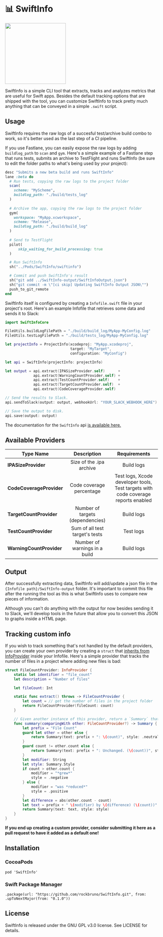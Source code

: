 # 📊 SwiftInfo

<img src="https://i.imgur.com/Y6z0xij.png" height="200">

SwiftInfo is a simple CLI tool that extracts, tracks and analyzes metrics that are useful for Swift apps. Besides the default tracking options that are shipped with the tool, you can customize SwiftInfo to track pretty much anything that can be conveyed in a simple `.swift` script.

## Usage

SwiftInfo requires the raw logs of a succesful test/archive build combo to work, so it's better used as the last step of a CI pipeline. 

If you use Fastlane, you can easily expose the raw logs by adding `buildlog_path` to `scan` and `gym`. Here's a simple example of a Fastlane step that runs tests, submits an archive to TestFlight and runs SwiftInfo (be sure to edit the folder paths to what's being used by your project):

```ruby
desc "Submits a new beta build and runs SwiftInfo"
lane :beta do
  # Run tests, copying the raw logs to the project folder 
  scan(
    scheme: "MyScheme",
    buildlog_path: "./build/tests_log"
  )
    
  # Archive the app, copying the raw logs to the project folder 
  gym(
    workspace: "MyApp.xcworkspace",
    scheme: "Release",
    buildlog_path: "./build/build_log"
  )
 
  # Send to TestFlight
  pilot(
      skip_waiting_for_build_processing: true
  )

  # Run SwiftInfo
  sh("../Pods/SwiftInfo/swiftinfo")

  # Commit and push SwiftInfo's result
  sh("git add ../SwiftInfo-output/SwiftInfoOutput.json")
  sh("git commit -m \"[ci skip] Updating SwiftInfo Output JSON\"")
  push_to_git_remote
end
```

SwiftInfo itself is configured by creating a `Infofile.swift` file in your project's root. Here's an example Infofile that retrieves some data and sends it to Slack:

```swift
import SwiftInfoCore

FileUtils.buildLogFilePath = "./build/build_log/MyApp-MyConfig.log"
FileUtils.testLogFilePath = "./build/tests_log/MyApp-MyConfig.log"

let projectInfo = ProjectInfo(xcodeproj: "MyApp.xcodeproj",
                              target: "MyTarget",
                              configuration: "MyConfig")

let api = SwiftInfo(projectInfo: projectInfo)

let output = api.extract(IPASizeProvider.self)      +
             api.extract(WarningCountProvider.self) +
             api.extract(TestCountProvider.self)    +
             api.extract(TargetCountProvider.self)  +
             api.extract(CodeCoverageProvider.self)

// Send the results to Slack.
api.sendToSlack(output: output, webhookUrl: "YOUR_SLACK_WEBHOOK_HERE")

// Save the output to disk.
api.save(output: output)
```

The documentation for the `SwiftInfo` api [is available here.](Sources/SwiftInfoCore/SwiftInfo.swift)

## Available Providers

| **Type Name** | **Description** | **Requirements** |
|---|:---:|:---:|
| **IPASizeProvider**        | Size of the .ipa archive | Build logs |
| **CodeCoverageProvider**        | Code coverage percentage | Test logs, Xcode developer tools, Test targets with code coverage reports enabled |
| **TargetCountProvider**        | Number of targets (dependencies) | Build logs |
| **TestCountProvider**        | Sum of all test target's tests | Test logs |
| **WarningCountProvider**        | Number of warnings in a build | Build logs |

## Output

After successfully extracting data, SwiftInfo will add/update a json file in the `{Infofile path}/SwiftInfo-output` folder. It's important to commit this file after the running the tool as this is what SwiftInfo uses to compare new pieces of information.

Although you can't do anything with the output for now besides sending it to Slack, we'll develop tools in the future that allow you to convert this JSON to graphs inside a HTML page.

## Tracking custom info

If you wish to track something that's not handled by the default providers, you can create your own provider by creating a `struct` that [inherits from InfoProvider](Sources/SwiftInfoCore/InfoProvider.swift) inside your Infofile. Here's a simple provider that tracks the number of files in a project where adding new files is bad:

```swift
struct FileCountProvider: InfoProvider {
    static let identifier = "file_count"
    let description = "Number of files"

    let fileCount: Int

    static func extract() throws -> FileCountProvider {
        let count = // get the number of files in the project folder
        return FileCountProvider(fileCount: count)
    }

    // Given another instance of this provider, return a `Summary` that explains the difference between them.
    func summary(comparingWith other: FileCountProvider?) -> Summary {
        let prefix = "File Count"
        guard let other = other else {
            return Summary(text: prefix + ": \(count)", style: .neutral)
        }
        guard count != other.count else {
            return Summary(text: prefix + ": Unchanged. (\(count))", style: .neutral)
        }
        let modifier: String
        let style: Summary.Style
        if count > other.count {
            modifier = "*grew*"
            style = .negative
        } else {
            modifier = "was *reduced*"
            style = .positive
        }
        let difference = abs(other.count - count)
        let text = prefix + " \(modifier) by \(difference) (\(count))"
        return Summary(text: text, style: style)
    }
}
```

**If you end up creating a custom provider, consider submitting it here as a pull request to have it added as a default one!**

## Installation

### CocoaPods

`pod 'SwiftInfo'`

### Swift Package Manager

`.package(url: "https://github.com/rockbruno/SwiftInfo.git", from: .upToNextMajor(from: "0.1.0"))`

## License

SwiftInfo is released under the GNU GPL v3.0 license. See LICENSE for details.
